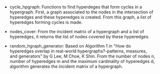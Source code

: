 - cycle_hpgraph: Functions to find hyperdeges that form cycles in a hypergraph. First, a graph associated to the nodes in the intersection of hyperedges and these hyperedges is created. From this graph, a list of hyperedges forming cycles is made. 
                 
- nodes_cover: From the incident matrix of a hypergraph and a list of hyperedges, it returns the list of nodes covered by these hyperedges.

- random_hgraph_generator: Based on Algorithm 1 in "How do hyperedges overlap in real-world hypergraphs?-patterns, measures, and generators" by G Lee, M Choe, K Shin. From the number of nodes n, number of hyperedges m and the maximum cardinality of hyperedges d, algorithm generates the incident matrix of a hypergraph.
